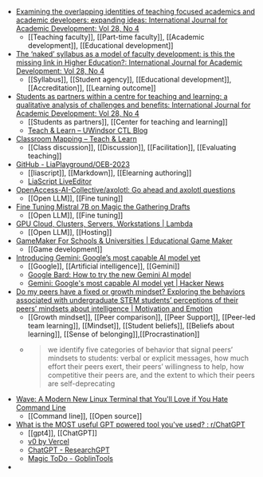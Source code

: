 - [Examining the overlapping identities of teaching focused academics and academic developers: expanding ideas: International Journal for Academic Development: Vol 28, No 4](https://www.tandfonline.com/doi/abs/10.1080/1360144X.2022.2082436)
	- [[Teaching faculty]], [[Part-time faculty]], [[Academic development]], [[Educational development]]
- [The ‘naked’ syllabus as a model of faculty development: is this the missing link in Higher Education?: International Journal for Academic Development: Vol 28, No 4](https://www.tandfonline.com/doi/abs/10.1080/1360144X.2022.2025814)
	- [[Syllabus]], [[Student agency]], [[Educational development]], [[Accreditation]], [[Learning outcome]]
- [Students as partners within a centre for teaching and learning: a qualitative analysis of challenges and benefits: International Journal for Academic Development: Vol 28, No 4](https://www.tandfonline.com/doi/abs/10.1080/1360144X.2021.1964970)
	- [[Students as partners]], [[Center for teaching and learning]]
	- [Teach & Learn – UWindsor CTL Blog](https://teach-learn.ca/)
- [Classroom Mapping – Teach & Learn](https://teach-learn.ca/2023/10/23/classroom-mapping/)
	- [[Class discussion]], [[Discussion]], [[Facilitation]], [[Evaluating teaching]]
- [GitHub - LiaPlayground/OEB-2023](https://github.com/LiaPlayground/OEB-2023)
	- [[liascript]], [[Markdown]], [[Elearning authoring]]
	- [LiaScript LiveEditor](https://liascript.github.io/LiveEditor/)
- [OpenAccess-AI-Collective/axolotl: Go ahead and axolotl questions](https://github.com/OpenAccess-AI-Collective/axolotl)
	- [[Open LLM]], [[Fine tuning]]
- [Fine Tuning Mistral 7B on Magic the Gathering Drafts](https://generallyintelligent.substack.com/p/fine-tuning-mistral-7b-on-magic-the)
	- [[Open LLM]], [[Fine tuning]]
- [GPU Cloud, Clusters, Servers, Workstations | Lambda](https://lambdalabs.com/)
	- [[Open LLM]], [[Hosting]]
- [GameMaker For Schools & Universities | Educational Game Maker](https://gamemaker.io/en/education)
	- [[Game development]]
- [Introducing Gemini: Google’s most capable AI model yet](https://blog.google/technology/ai/google-gemini-ai/#performance)
	- [[Google]], [[Artificial intelligence]], [[Gemini]]
	- [Google Bard: How to try the new Gemini AI model](https://blog.google/products/bard/google-bard-try-gemini-ai/)
	- [Gemini: Google's most capable AI model yet | Hacker News](https://news.ycombinator.com/item?id=38544746)
- [Do my peers have a fixed or growth mindset? Exploring the behaviors associated with undergraduate STEM students’ perceptions of their peers’ mindsets about intelligence | Motivation and Emotion](https://link.springer.com/article/10.1007/s11031-023-10049-8)
	- [[Growth mindset]], [[Peer comparison]], [[Peer Support]], [[Peer-led team learning]], [[Mindset]], [[Student beliefs]], [[Beliefs about learning]], [[Sense of belonging]],[[Procrastination]]
	- >we identify five categories of behavior that signal peers’ mindsets to students: verbal or explicit messages, how much effort their peers exert, their peers’ willingness to help, how competitive their peers are, and the extent to which their peers are self-deprecating
- [Wave: A Modern New Linux Terminal that You'll Love if You Hate Command Line](https://news.itsfoss.com/wave-terminal/)
	- [[Command line]], [[Open source]]
- [What is the MOST useful GPT powered tool you've used? : r/ChatGPT](https://www.reddit.com/r/ChatGPT/comments/18c0swn/what_is_the_most_useful_gpt_powered_tool_youve/)
	- [[gpt4]], [[ChatGPT]]
	- [v0 by Vercel](https://v0.dev/)
	- [ChatGPT - ResearchGPT](https://chat.openai.com/g/g-bo0FiWLY7-researchgpt)
	- [Magic ToDo - GoblinTools](https://goblin.tools/)
-